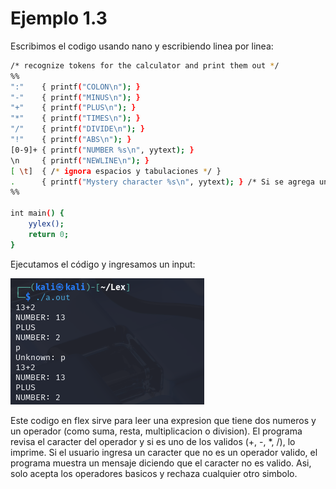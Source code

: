 # Ejemplo 1.3

Escribimos el codigo usando nano y escribiendo linea por linea:

```bash
/* recognize tokens for the calculator and print them out */
%%
":"    { printf("COLON\n"); }
"-"    { printf("MINUS\n"); }
"+"    { printf("PLUS\n"); }
"*"    { printf("TIMES\n"); }
"/"    { printf("DIVIDE\n"); }
"!"    { printf("ABS\n"); }
[0-9]+ { printf("NUMBER %s\n", yytext); }
\n     { printf("NEWLINE\n"); }
[ \t]  { /* ignora espacios y tabulaciones */ }
.      { printf("Mystery character %s\n", yytext); } /* Si se agrega un caracter diferente al que reconoce el scanner, lo imprime*/
%%

int main() {
    yylex();
    return 0;
}

```

Ejecutamos el código y ingresamos un input:

![alt text](image.png)

Este codigo en flex sirve para leer una expresion que tiene dos numeros y un operador (como suma, resta, multiplicacion o division). El programa revisa el caracter del operador y si es uno de los validos (+, -, *, /), lo imprime. Si el usuario ingresa un caracter que no es un operador valido, el programa muestra un mensaje diciendo que el caracter no es valido. Asi, solo acepta los operadores basicos y rechaza cualquier otro simbolo.

